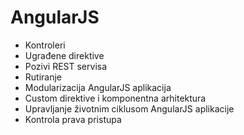 # AngularJS

* Kontroleri
* Ugrađene direktive
* Pozivi REST servisa
* Rutiranje
* Modularizacija AngularJS aplikacija
* Custom direktive i komponentna arhitektura
* Upravljanje životnim ciklusom AngularJS aplikacije
* Kontrola prava pristupa
